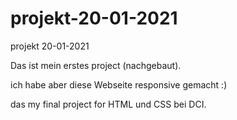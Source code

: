 # projekt-20-01-2021
projekt 20-01-2021

Das ist mein erstes project (nachgebaut).

ich habe aber diese Webseite responsive gemacht :)

das my final project for HTML und CSS bei DCI.


